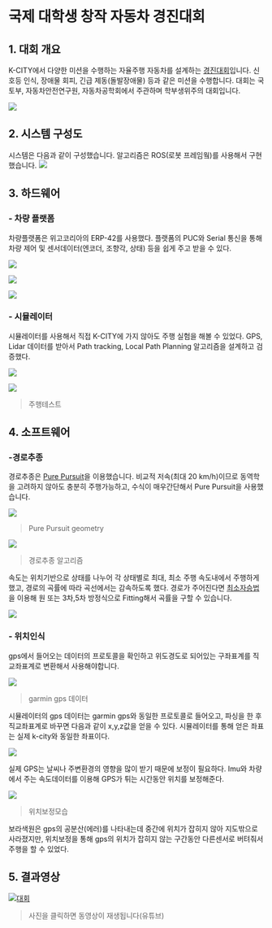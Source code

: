 # 국제 대학생 창작 자동차 경진대회

## 1. 대회 개요
K-CITY에서 다양한 미션을 수행하는 자율주행 자동차를 설계하는 [경진대회](http://www.kasa.kr/cev/)입니다. 신호등 인식, 장애물 회피, 긴급 제동(돌발장애물) 등과 같은 미션을 수행합니다. 대회는 국토부, 자동차안전연구원, 자동차공학회에서 주관하며 학부생위주의 대회입니다. 

![](img/intro.png)



## 2. 시스템 구성도
시스템은 다음과 같이 구성했습니다. 알고리즘은 ROS(로봇 프레임웤)를 사용해서 구현했습니다. 
![](img/system.png)

    
## 3. 하드웨어

### - 차량 플랫폼
차량플랫폼은 위고코리아의 ERP-42를 사용했다. 플랫폼의 PUC와 Serial 통신을 통해 차량 제어 및 센서데이터(엔코더, 조향각, 상태) 등을 쉽게 주고 받을 수 있다. 

![](img/erp42.png)

![](img/sys.png)

![](img/pro.png)

### - 시뮬레이터

시뮬레이터를 사용해서 직접 K-CITY에 가지 않아도 주행 실험을 해볼 수 있었다. GPS, Lidar 데이터를 받아서 Path tracking, Local Path Planning 알고리즘을 설계하고 검증했다.

![](img/sim.png)


![](img/drive.gif)
> 주행테스트


## 4. 소프트웨어

### -경로추종

경로추종은 [Pure Pursuit](https://www.ri.cmu.edu/pub_files/2009/2/Automatic_Steering_Methods_for_Autonomous_Automobile_Path_Tracking.pdf )을 이용했습니다. 비교적 저속(최대 20 km/h)이므로 동역학을 고려하지 않아도 충분히 주행가능하고, 수식이 매우간단해서 Pure Pursuit을 사용했습니다.

![](img/pp.png)
> Pure Pursuit geometry 


![](img/control0.png)
> 경로추종 알고리즘

속도는 위치기반으로 상태를 나누어 각 상태별로 최대, 최소 주행 속도내에서 주행하게 했고, 경로의 곡률에 따라 곡선에서는 감속하도록 했다. 경로가 주어진다면 [최소자승법](https://ko.wikipedia.org/wiki/%EC%B5%9C%EC%86%8C%EC%A0%9C%EA%B3%B1%EB%B2%95)을 이용해 원 또는 3차,5차 방정식으로 Fitting해서 곡률을 구할 수 있습니다.

![](img/rad.png)


### - 위치인식

gps에서 들어오는 데이터의 프로토콜을 확인하고 위도경도로 되어있는 구좌표계를 직교좌표계로 변환해서 사용해야합니다.

![](img/gps.png)
> garmin gps 데이터


시뮬레이터의 gps 데이터는 garmin gps와 동일한 프로토콜로 들어오고, 파싱을 한 후 직교좌표계로 바꾸면 다음과 같이 x,y,z값을 얻을 수 있다. 시뮬레이터를 통해 얻은 좌표는 실제 k-city와 동일한 좌표이다.

![](img/drive0.gif)


실제 GPS는 날씨나 주변환경의 영향을 많이 받기 때문에 보정이 필요하다. Imu와 차량에서 주는 속도데이터를 이용해 GPS가 튀는 시간동안 위치를 보정해준다.

![](img/localization.gif)
> 위치보정모습

보라색원은 gps의 공분산(에러)를 나타내는데 중간에 위치가 잡히지 않아 지도밖으로 사라졌지만, 위치보정을 통해 gps의 위치가 잡히지 않는 구간동안 다른센서로 버텨줘서 주행을 할 수 있었다. 


## 5. 결과영상

[![대회](img/com.png)](https://youtu.be/pSSipBlQLOQ)

> 사진을 클릭하면 동영상이 재생됩니다(유튜브)

